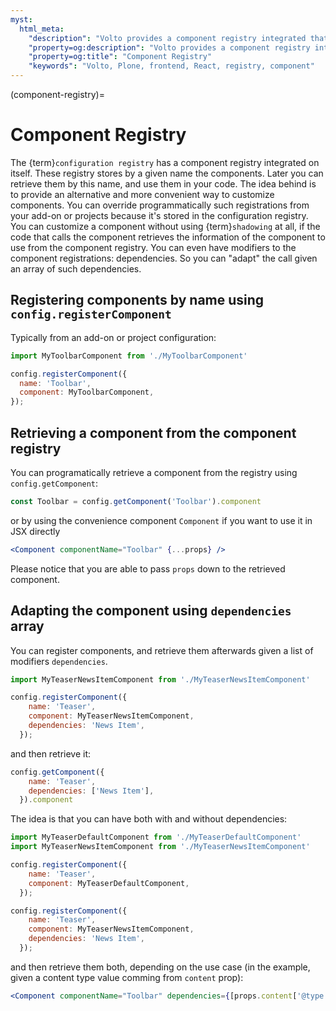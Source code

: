 ```yaml
---
myst:
  html_meta:
    "description": "Volto provides a component registry integrated that store named references to components that can be queried programatically"
    "property=og:description": "Volto provides a component registry integrated that store named references to components that can be queried programatically"
    "property=og:title": "Component Registry"
    "keywords": "Volto, Plone, frontend, React, registry, component"
---
```


(component-registry)=

# Component Registry

The {term}`configuration registry` has a component registry integrated on itself.
These registry stores by a given name the components.
Later you can retrieve them by this name, and use them in your code.
The idea behind is to provide an alternative and more convenient way to customize components.
You can override programmatically such registrations from your add-on or projects because it's stored in the configuration registry.
You can customize a component without using {term}`shadowing` at all, if the code that calls the component retrieves the information of the component to use from the component registry.
You can even have modifiers to the component registrations: dependencies. So you can "adapt" the call given an array of such dependencies.

## Registering components by name using `config.registerComponent`

Typically from an add-on or project configuration:

```js
import MyToolbarComponent from './MyToolbarComponent'

config.registerComponent({
  name: 'Toolbar',
  component: MyToolbarComponent,
});
```

## Retrieving a component from the component registry

You can programatically retrieve a component from the registry using `config.getComponent`:

```js
const Toolbar = config.getComponent('Toolbar').component
```

or by using the convenience component `Component` if you want to use it in JSX directly

```jsx
<Component componentName="Toolbar" {...props} />
```

Please notice that you are able to pass `props` down to the retrieved component.

## Adapting the component using `dependencies` array

You can register components, and retrieve them afterwards given a list of modifiers `dependencies`.

```js
import MyTeaserNewsItemComponent from './MyTeaserNewsItemComponent'

config.registerComponent({
    name: 'Teaser',
    component: MyTeaserNewsItemComponent,
    dependencies: 'News Item',
  });
```

and then retrieve it:

```js
config.getComponent({
    name: 'Teaser',
    dependencies: ['News Item'],
  }).component
```

The idea is that you can have both with and without dependencies:

```js
import MyTeaserDefaultComponent from './MyTeaserDefaultComponent'
import MyTeaserNewsItemComponent from './MyTeaserNewsItemComponent'

config.registerComponent({
    name: 'Teaser',
    component: MyTeaserDefaultComponent,
  });

config.registerComponent({
    name: 'Teaser',
    component: MyTeaserNewsItemComponent,
    dependencies: 'News Item',
  });
```

and then retrieve them both, depending on the use case (in the example, given a content type value comming from `content` prop):

```jsx
<Component componentName="Toolbar" dependencies={[props.content['@type']]} {...props} />
```
